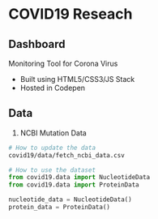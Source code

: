 # COVID19 Reseach

## Dashboard

Monitoring Tool for Corona Virus
* Built using HTML5/CSS3/JS Stack
* Hosted in Codepen


## Data 

1. NCBI Mutation Data

```bash
# How to update the data
covid19/data/fetch_ncbi_data.csv
```

```python
# How to use the dataset
from covid19.data import NucleotideData
from covid19.data import ProteinData

nucleotide_data = NucleotideData()
protein_data = ProteinData()
```